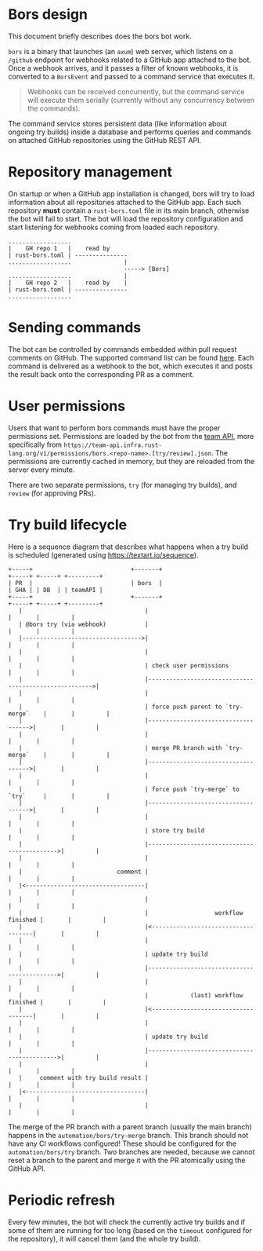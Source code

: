 # Bors design
This document briefly describes does the bors bot work.

`bors` is a binary that launches (an `axum`) web server, which listens on a `/github` endpoint for webhooks related to a
GitHub app attached to the bot. Once a webhook arrives, and it passes a filter of known webhooks, it is converted to
a `BorsEvent` and passed to a command service that executes it.

> Webhooks can be received concurrently, but the command service will execute them serially (currently without
any concurrency between the commands).

The command service stores persistent data (like information about ongoing try builds) inside a database and performs
queries and commands on attached GitHub repositories using the GitHub REST API.

# Repository management
On startup or when a GitHub app installation is changed, bors will try to load information about all repositories
attached to the GitHub app. Each such repository **must** contain a `rust-bors.toml` file in its main branch, otherwise
the bot will fail to start. The bot will load the repository configuration and start listening for webhooks coming from
loaded each repository.

```text
..................
|    GH repo 1   |    read by
| rust-bors.toml | ---------------
..................               |
                                 -----> [Bors]
..................               |
|    GH repo 2   |    read by    |
| rust-bors.toml | ---------------
..................
```

# Sending commands
The bot can be controlled by commands embedded within pull request comments on GitHub. The supported command list 
can be found [here](commands.md). Each command is delivered as a webhook to the bot, which executes it and posts the result
back onto the corresponding PR as a comment.

# User permissions
Users that want to perform bors commands must have the proper permissions set. Permissions are loaded by the bot
from the [team API](https://github.com/rust-lang/team), more specifically from
`https://team-api.infra.rust-lang.org/v1/permissions/bors.<repo-name>.[try/review].json`.
The permissions are currently cached in memory, but they are reloaded from the server every minute.

There are two separate permissions, `try` (for managing try builds), and `review` (for approving PRs).

# Try build lifecycle
Here is a sequence diagram that describes what happens when a try build is scheduled (generated using
https://textart.io/sequence).

```text
+-----+                            +-------+                              +-----+ +-----+ +---------+
| PR  |                            | bors  |                              | GHA | | DB  | | teamAPI |
+-----+                            +-------+                              +-----+ +-----+ +---------+
   |                                   |                                     |       |         |
   | @bors try (via webhook)           |                                     |       |         |
   |---------------------------------->|                                     |       |         |
   |                                   |                                     |       |         |
   |                                   | check user permissions              |       |         |
   |                                   |------------------------------------------------------>|
   |                                   |                                     |       |         |
   |                                   | force push parent to `try-merge`    |       |         |
   |                                   |------------------------------------>|       |         |
   |                                   |                                     |       |         |
   |                                   | merge PR branch with `try-merge`    |       |         |
   |                                   |------------------------------------>|       |         |
   |                                   |                                     |       |         |
   |                                   | force push `try-merge` to `try`     |       |         |
   |                                   |------------------------------------>|       |         |
   |                                   |                                     |       |         |
   |                                   | store try build                     |       |         |
   |                                   |-------------------------------------------->|         |
   |                                   |                                     |       |         |
   |                           comment |                                     |       |         |
   |<----------------------------------|                                     |       |         |
   |                                   |                                     |       |         |
   |                                   |                   workflow finished |       |         |
   |                                   |<------------------------------------|       |         |
   |                                   |                                     |       |         |
   |                                   | update try build                    |       |         |
   |                                   |-------------------------------------------->|         |
   |                                   |                                     |       |         |
   |                                   |            (last) workflow finished |       |         |
   |                                   |<------------------------------------|       |         |
   |                                   |                                     |       |         |
   |                                   | update try build                    |       |         |
   |                                   |-------------------------------------------->|         |
   |                                   |                                     |       |         |
   |     comment with try build result |                                     |       |         |
   |<----------------------------------|                                     |       |         |
   |                                   |                                     |       |         |
```

The merge of the PR branch with a parent branch (usually the main branch) happens in the `automation/bors/try-merge` branch.
This branch should not have any CI workflows configured! These should be configured for the `automation/bors/try` branch.
Two branches are needed, because we cannot reset a branch to the parent and merge it with the PR atomically using the
GitHub API.

# Periodic refresh
Every few minutes, the bot will check the currently active try builds and if some of them are running for too long
(based on the `timeout` configured for the repository), it will cancel them (and the whole try build).
